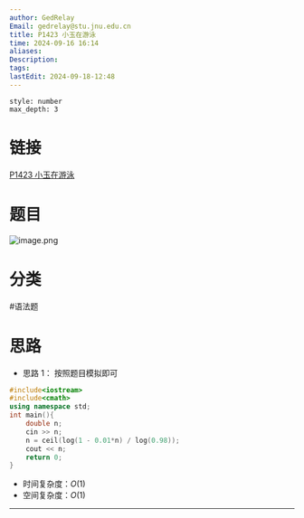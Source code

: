 ```yaml
---
author: GedRelay
Email: gedrelay@stu.jnu.edu.cn
title: P1423 小玉在游泳
time: 2024-09-16 16:14
aliases: 
Description: 
tags: 
lastEdit: 2024-09-18-12:48
---
```


```toc
style: number
max_depth: 3
```

# 链接
[P1423 小玉在游泳](https://www.luogu.com.cn/problem/P1423) 

# 题目
![image.png](https://ged-pic-bed.oss-cn-guangzhou.aliyuncs.com/img/202409161614446.png)


# 分类
#语法题 

# 思路
- 思路 1：
按照题目模拟即可


```cpp
#include<iostream>
#include<cmath>
using namespace std;
int main(){
	double n;
	cin >> n;
	n = ceil(log(1 - 0.01*n) / log(0.98));
	cout << n;
	return 0;
}
```


- 时间复杂度：${O\left( 1 \right)  }$ 
- 空间复杂度：${O\left( 1 \right)  }$ 


---

